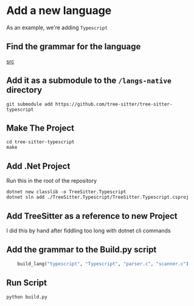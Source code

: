# Add a new language

As an example, we're adding `Typescript`

## Find the grammar for the language

[src](https://github.com/tree-sitter/tree-sitter-typescript)

## Add it as a submodule to the `/langs-native` directory

```shell
git submodule add https://github.com/tree-sitter/tree-sitter-typescript
```

## Make The Project

```shell
cd tree-sitter-typescript
make
```

## Add .Net Project

Run this in the root of the repository

```shell
dotnet new classlib -o TreeSitter.Typescript
dotnet sln add ./TreeSitter.Typescript/TreeSitter.Typescript.csproj
```

## Add TreeSitter as a reference to new Project

I did this by hand after fiddling too long with dotnet cli commands

## Add the grammar to the Build.py script

```python
    build_lang("typescript", "Typescript", "parser.c", "scanner.c")
```

## Run Script

```shell
python build.py
```
